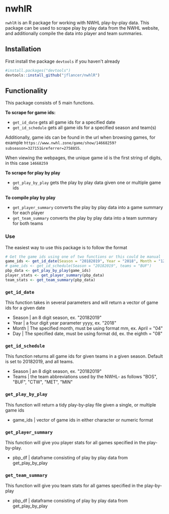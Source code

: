 # nwhlR

`nwhlR` is an R package for working with NWHL play-by-play data. This 
package can be used to scrape play by play data from the NWHL website, and
additionally compile the data into player and team summaries.

## Installation

First install the package `devtools` if you haven't already
``` r
#install.packages("devtools")
devtools::install_github("jflancer/nwhlR")
```

## Functionality

This package consists of 5 main functions. 

**To scrape for game ids:**
- `get_id_date` gets all game ids for a specified date
- `get_id_schedule` gets all game ids for a specified season and team(s)

Additionally, game ids can be found in the url when browsing games, for example ```https://www.nwhl.zone/game/show/14668259?subseason=327151&referrer=2758855```.

When viewing the webpages, the unique game id is the first string of digits, in this case ```14668259```

**To scrape for play by play**
- `get_play_by_play` gets the play by play data given one or multiple game ids

**To compile play by play**
- `get_player_summary` converts the play by play data into a game summary for each player
- `get_team_summary` converts the play by play data into a team summary for both teams


### Use

The easiest way to use this package is to follow the format
``` r
# Get the game ids using one of two functions or this could be manual
game_ids <- get_id_date(Season = "20182019", Year = "2018", Month = "12", Day = "09")
# game_ids <- get_id_schedule(Season = "20182019", teams = "BUF")
pbp_data <- get_play_by_play(game_ids)
player_stats <- get_player_summary(pbp_data)
team_stats <- get_team_summary(pbp_data)

```

### `get_id_date`
This function takes in several parameters and will return a vector of game ids for a given date
* Season | an 8 digit season, ex. "20182019"
* Year | a four digit year parameter yyyy, ex. "2018"
* Month | The specified month, must be using format mm, ex. April = "04"
* Day | The specified date, must be using format dd, ex. the eighth = "08"

### `get_id_schedule`
This function returns all game ids for given teams in a given season. Default is set to 20182019, and all teams.
* Season | an 8 digit season, ex. "20182019"
* Teams | the team abbreviations used by the NWHL- as follows "BOS", "BUF", "CTW", "MET", "MIN"

### `get_play_by_play`
This function will return a tidy play-by-play file given a single, or multiple game ids
* game_ids | vector of game ids in either character or numeric format

### `get_player_summary`
This function will give you player stats for all games specified in the play-by-play.
* pbp_df | dataframe consisting of play by play data from get_play_by_play

### `get_team_summary`
This function will give you team stats for all games specified in the play-by-play
* pbp_df | dataframe consisting of play by play data from get_play_by_play



